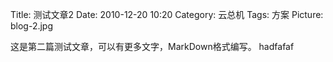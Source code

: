 Title: 测试文章2
Date: 2010-12-20 10:20
Category: 云总机
Tags: 方案
Picture: blog-2.jpg

这是第二篇测试文章，可以有更多文字，MarkDown格式编写。
hadfafaf